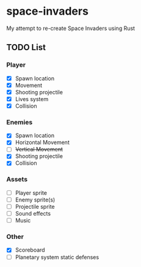 # space-invaders
My attempt to re-create Space Invaders using Rust

## TODO List

### Player

- [x] Spawn location
- [x] Movement
- [x] Shooting projectile
- [x] Lives system
- [x] Collision

### Enemies

- [x] Spawn location
- [x] Horizontal Movement 
- [ ] ~~Vertical Movement~~
- [x] Shooting projectile
- [x] Collision

### Assets

- [ ] Player sprite
- [ ] Enemy sprite(s)
- [ ] Projectile sprite
- [ ] Sound effects
- [ ] Music

### Other

- [x] Scoreboard
- [ ] Planetary system static defenses
